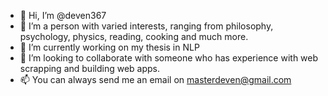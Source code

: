 - 👋 Hi, I’m @deven367
- 👀 I’m a person with varied interests, ranging from philosophy, psychology, physics, reading, cooking and much more.
- 🌱 I’m currently working on my thesis in NLP
- 💞️ I’m looking to collaborate with someone who has experience with web scrapping and building web apps.
- 📫 You can always send me an email on masterdeven@gmail.com

<!---
deven367/deven367 is a ✨ special ✨ repository because its `README.md` (this file) appears on your GitHub profile.
You can click the Preview link to take a look at your changes.
--->

